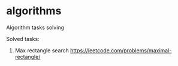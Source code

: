 # algorithms

Algorithm tasks solving

Solved tasks:

1) Max rectangle search https://leetcode.com/problems/maximal-rectangle/
